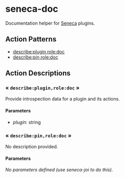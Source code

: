 # seneca-doc

Documentation helper for [Seneca](senecajs.org) plugins.

<!--START:action-list-->


## Action Patterns

* [describe:plugin,role:doc](#-describepluginroledoc-)
* [describe:pin,role:doc](#-describepinroledoc-)


<!--END:action-list-->

<!--START:action-desc-->


## Action Descriptions

### &laquo; `describe:plugin,role:doc` &raquo;

Provide introspection data for a plugin and its actions.


#### Parameters


* _plugin_: string


### &laquo; `describe:pin,role:doc` &raquo;

No description provided.


#### Parameters


_No parameters defined (use seneca-joi to do this)._




<!--END:action-desc-->

